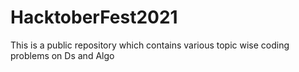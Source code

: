 # HacktoberFest2021
This is a public repository which contains various topic wise coding problems on Ds and Algo
